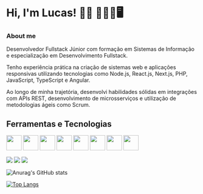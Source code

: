# Hi, I'm Lucas! 👋🏾 👨🏾‍💻🖥



### About me
Desenvolvedor Fullstack Júnior com formação em Sistemas de Informação e especialização em Desenvolvimento Fullstack.

Tenho experiência prática na criação de sistemas web e aplicações responsivas utilizando tecnologias como Node.js, React.js, Next.js, PHP, JavaScript, TypeScript e Angular.

Ao longo de minha trajetória, desenvolvi habilidades sólidas em integrações com APIs REST, desenvolvimento de microsserviços e utilização de metodologias ágeis como Scrum.


  ## Ferramentas e Tecnologias
 <div>
<img src="https://cdn.jsdelivr.net/gh/devicons/devicon/icons/javascript/javascript-original.svg" width="40" height="40"/>  <img src="https://cdn.jsdelivr.net/gh/devicons/devicon/icons/nodejs/nodejs-original.svg" width="40" height="40" /> <img src="https://cdn.jsdelivr.net/gh/devicons/devicon/icons/typescript/typescript-original.svg" width="40" height="40" />  <img src="https://cdn.jsdelivr.net/gh/devicons/devicon/icons/php/php-plain.svg" width="40" height="40"/>  <img src="https://cdn.jsdelivr.net/gh/devicons/devicon/icons/react/react-original.svg" width="40" height="40" />  <img src="https://cdn.jsdelivr.net/gh/devicons/devicon/icons/nextjs/nextjs-original.svg" width="40" height="40" />   <img src="https://cdn.jsdelivr.net/gh/devicons/devicon/icons/html5/html5-original.svg" width="40" height="40" />   <img src="https://cdn.jsdelivr.net/gh/devicons/devicon/icons/css3/css3-original.svg" width="40" height="40" />
</div>
          
      
      

      
<div>

  [<img src="https://img.shields.io/badge/linkedin-%230077B5.svg?&style=for-the-badge&logo=linkedin&logoColor=white" />](https://www.linkedin.com/in/britolmbs/) [<img src = "https://img.shields.io/badge/instagram-%23E4405F.svg?&style=for-the-badge&logo=instagram&logoColor=white">](https://www.instagram.com/britolmbs/) [<img src="https://img.shields.io/badge/portfolio" />](https://lucas-brito-portifolio.vercel.app/)
  
 </div>


![Anurag's GitHub stats](https://github-readme-stats.vercel.app/api?username=britolmbs&show_icons=true&theme=onedark)


[![Top Langs](https://github-readme-stats.vercel.app/api/top-langs/?username=britolmbs&layout=compact)](https://github.com/anuraghazra/github-readme-stats)



<!--
**britolmbs/britolmbs** is a ✨ _special_ ✨ repository because its `README.md` (this file) appears on your GitHub profile.

Here are some ideas to get you started:

- 🔭 I’m currently working on ...
- 🌱 I’m currently learning ...
- 👯 I’m looking to collaborate on ...
- 🤔 I’m looking for help with ...
- 💬 Ask me about ...
- 📫 How to reach me: ...
- 😄 Pronouns: ...
- ⚡ Fun fact: ...
-->
